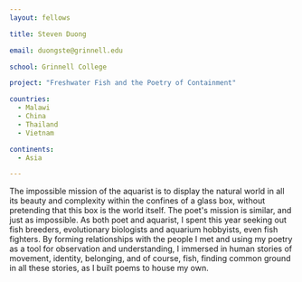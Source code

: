 ```yaml
---
layout: fellows

title: Steven Duong

email: duongste@grinnell.edu 

school: Grinnell College

project: "Freshwater Fish and the Poetry of Containment"

countries:
  - Malawi
  - China
  - Thailand
  - Vietnam

continents:
  - Asia

---
```


The impossible mission of the aquarist is to display the natural world in all its beauty and complexity within the confines of a glass box, without pretending that this box is the world itself. The poet's mission is similar, and just as impossible. As both poet and aquarist, I spent this year seeking out fish breeders, evolutionary biologists and aquarium hobbyists, even fish fighters. By forming relationships with the people I met and using my poetry as a tool for observation and understanding, I immersed in human stories of movement, identity, belonging, and of course, fish, finding common ground in all these stories, as I built poems to house my own.
